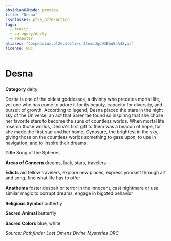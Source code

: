 ```yaml
---
obsidianUIMode: preview
title: "Desna"
cssclasses: pf2e,pf2e-action
tags:
  - trait/
  - category/deity
  - remaster
aliases: "Compendium.pf2e.deities.Item.JgqH3BhuEuA4Zyqs"
license: ORC
---
```

# Desna

### 

**Category** deity; 




Desna is one of the oldest goddesses, a divinity who predates mortal life, yet one who has come to adore it for its beauty, capacity for diversity, and pursuit of growth. According to legend, Desna placed the stars in the night sky of the Universe, an act that Sarenrae found so inspiring that she chose her favorite stars to become the suns of countless worlds. When mortal life rose on those worlds, Desna's first gift to them was a beacon of hope, for she made the first star and her home, Cynosure, the brightest in the sky, giving those on the countless worlds something to gaze upon, to use in navigation, and to inspire their dreams.

**Title** Song of the Spheres

**Areas of Concern** dreams, luck, stars, travelers

**Edicts** aid fellow travelers, explore new places, express yourself through art and song, find what life has to offer

**Anathema** foster despair or terror in the innocent, cast nightmare or use similar magic to corrupt dreams, engage in bigoted behavior

**Religious Symbol** butterfly

**Sacred Animal** butterfly

**Sacred Colors** blue, white

*Source: Pathfinder Lost Omens Divine Mysteries*
*ORC*